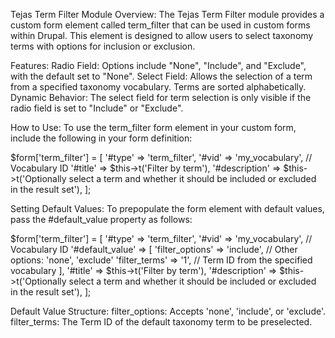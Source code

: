 Tejas Term Filter Module
Overview:
The Tejas Term Filter module provides a custom form element called term_filter that can be used in custom forms within Drupal. This element is designed to allow users to select taxonomy terms with options for inclusion or exclusion.

Features:
Radio Field: Options include "None", "Include", and "Exclude", with the default set to "None".
Select Field: Allows the selection of a term from a specified taxonomy vocabulary. Terms are sorted alphabetically.
Dynamic Behavior: The select field for term selection is only visible if the radio field is set to "Include" or "Exclude".

How to Use:
To use the term_filter form element in your custom form, include the following in your form definition:

$form['term_filter'] = [
    '#type' => 'term_filter',
    '#vid' => 'my_vocabulary', // Vocabulary ID
    '#title' => $this->t('Filter by term'),
    '#description' => $this->t('Optionally select a term and whether it should be included or excluded in the result set'),
];


Setting Default Values:
To prepopulate the form element with default values, pass the #default_value property as follows:

$form['term_filter'] = [
    '#type' => 'term_filter',
    '#vid' => 'my_vocabulary', // Vocabulary ID
    '#default_value' => [
        'filter_options' => 'include', // Other options: 'none', 'exclude'
        'filter_terms' => '1', // Term ID from the specified vocabulary
    ],
    '#title' => $this->t('Filter by term'),
    '#description' => $this->t('Optionally select a term and whether it should be included or excluded in the result set'),
];

Default Value Structure:
filter_options: Accepts 'none', 'include', or 'exclude'.
filter_terms: The Term ID of the default taxonomy term to be preselected.

